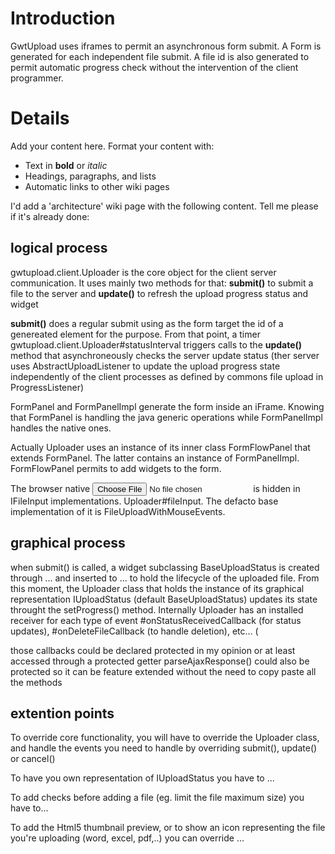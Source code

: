 # Introduction

GwtUpload uses iframes to permit an asynchronous form submit. A Form is generated for each independent file submit. A file id is also generated to permit automatic progress check without the intervention of the client programmer.


# Details

Add your content here.  Format your content with:
- Text in **bold** or *italic*
- Headings, paragraphs, and lists
- Automatic links to other wiki pages

I'd add a 'architecture' wiki page with the following content. Tell me please if it's already done:

## logical process

gwtupload.client.Uploader is the core object for the client server communication. It uses mainly two methods for that:
**submit()** to submit a file to the server 
and 
**update()** to refresh the upload progress status and widget

**submit()** does a regular submit using as the form target the id of a genereated element for the purpose. 
From that point, a timer gwtupload.client.Uploader#statusInterval triggers calls to the **update()** method that asynchroneously checks the server update status (ther server uses AbstractUploadListener to update the upload progress state independently of the client processes as defined by commons file upload in ProgressListener)

FormPanel and FormPanelImpl generate the form inside an iFrame. Knowing that FormPanel is handling the java generic operations while FormPanelImpl handles the native ones. 

Actually Uploader uses an instance of its inner class FormFlowPanel that extends FormPanel. The latter contains an instance of FormPanelImpl. 
FormFlowPanel permits to add widgets to the form.

The browser native <input type="file"> is hidden in IFileInput implementations. Uploader#fileInput. The defacto base implementation of it is FileUploadWithMouseEvents.


## graphical process

when submit() is called, a widget subclassing BaseUploadStatus is created through ... and inserted to ... to hold the lifecycle of the uploaded file. From this moment, the Uploader class that holds the instance of its graphical representation  IUploadStatus (default BaseUploadStatus) updates its state throught the setProgress() method. 
Internally Uploader has an installed receiver for each type of event #onStatusReceivedCallback (for status updates), #onDeleteFileCallback (to handle deletion), etc...  (

those callbacks could be declared protected in my opinion or at least accessed through a protected getter
parseAjaxResponse() could also be protected so it can be feature extended without the need to copy paste all the methods

## extention points

To override core functionality, you will have to override the Uploader class, and handle the events you need to handle by overriding submit(), update() or cancel()

To have you own representation of IUploadStatus you have to ...

To add checks before adding a file (eg. limit the file maximum size) you have to...

To add the Html5 thumbnail preview, or to show an icon representing the file you're uploading (word, excel, pdf,..) you can override ...